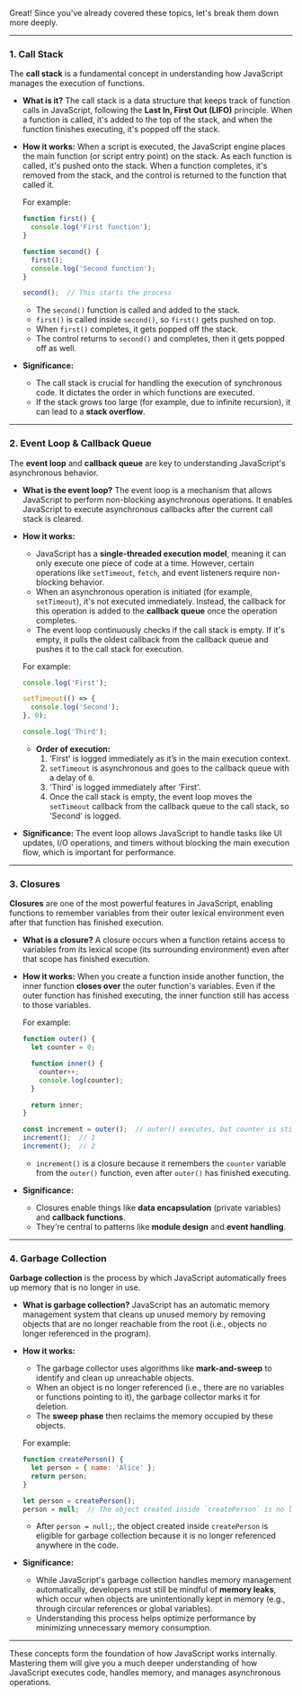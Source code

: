 Great! Since you've already covered these topics, let's break them down more deeply.

---

### 1. **Call Stack**  
   The **call stack** is a fundamental concept in understanding how JavaScript manages the execution of functions.

   - **What is it?**
     The call stack is a data structure that keeps track of function calls in JavaScript, following the **Last In, First Out (LIFO)** principle. When a function is called, it's added to the top of the stack, and when the function finishes executing, it's popped off the stack.

   - **How it works:**
     When a script is executed, the JavaScript engine places the main function (or script entry point) on the stack. As each function is called, it's pushed onto the stack. When a function completes, it's removed from the stack, and the control is returned to the function that called it.
     
     For example:
     ```javascript
     function first() {
       console.log('First function');
     }

     function second() {
       first();
       console.log('Second function');
     }

     second();  // This starts the process
     ```
     - The `second()` function is called and added to the stack.
     - `first()` is called inside `second()`, so `first()` gets pushed on top.
     - When `first()` completes, it gets popped off the stack.
     - The control returns to `second()` and completes, then it gets popped off as well.

   - **Significance:**
     - The call stack is crucial for handling the execution of synchronous code. It dictates the order in which functions are executed.
     - If the stack grows too large (for example, due to infinite recursion), it can lead to a **stack overflow**.

---

### 2. **Event Loop & Callback Queue**  
   The **event loop** and **callback queue** are key to understanding JavaScript's asynchronous behavior.

   - **What is the event loop?**
     The event loop is a mechanism that allows JavaScript to perform non-blocking asynchronous operations. It enables JavaScript to execute asynchronous callbacks after the current call stack is cleared.

   - **How it works:**
     - JavaScript has a **single-threaded execution model**, meaning it can only execute one piece of code at a time. However, certain operations like `setTimeout`, `fetch`, and event listeners require non-blocking behavior.
     - When an asynchronous operation is initiated (for example, `setTimeout`), it's not executed immediately. Instead, the callback for this operation is added to the **callback queue** once the operation completes.
     - The event loop continuously checks if the call stack is empty. If it's empty, it pulls the oldest callback from the callback queue and pushes it to the call stack for execution.
     
     For example:
     ```javascript
     console.log('First');

     setTimeout(() => {
       console.log('Second');
     }, 0);

     console.log('Third');
     ```
     - **Order of execution:**
       1. 'First' is logged immediately as it’s in the main execution context.
       2. `setTimeout` is asynchronous and goes to the callback queue with a delay of `0`.
       3. 'Third' is logged immediately after 'First'.
       4. Once the call stack is empty, the event loop moves the `setTimeout` callback from the callback queue to the call stack, so 'Second' is logged.

   - **Significance:**
     The event loop allows JavaScript to handle tasks like UI updates, I/O operations, and timers without blocking the main execution flow, which is important for performance.

---

### 3. **Closures**  
   **Closures** are one of the most powerful features in JavaScript, enabling functions to remember variables from their outer lexical environment even after that function has finished execution.

   - **What is a closure?**
     A closure occurs when a function retains access to variables from its lexical scope (its surrounding environment) even after that scope has finished execution.
   
   - **How it works:**
     When you create a function inside another function, the inner function **closes over** the outer function's variables. Even if the outer function has finished executing, the inner function still has access to those variables.

     For example:
     ```javascript
     function outer() {
       let counter = 0;

       function inner() {
         counter++;
         console.log(counter);
       }

       return inner;
     }

     const increment = outer();  // outer() executes, but counter is still accessible in `increment`
     increment();  // 1
     increment();  // 2
     ```
     - `increment()` is a closure because it remembers the `counter` variable from the `outer()` function, even after `outer()` has finished executing.

   - **Significance:**
     - Closures enable things like **data encapsulation** (private variables) and **callback functions**.
     - They're central to patterns like **module design** and **event handling**.

---

### 4. **Garbage Collection**  
   **Garbage collection** is the process by which JavaScript automatically frees up memory that is no longer in use.

   - **What is garbage collection?**
     JavaScript has an automatic memory management system that cleans up unused memory by removing objects that are no longer reachable from the root (i.e., objects no longer referenced in the program).

   - **How it works:**
     - The garbage collector uses algorithms like **mark-and-sweep** to identify and clean up unreachable objects.
     - When an object is no longer referenced (i.e., there are no variables or functions pointing to it), the garbage collector marks it for deletion.
     - The **sweep phase** then reclaims the memory occupied by these objects.

     For example:
     ```javascript
     function createPerson() {
       let person = { name: 'Alice' };
       return person;
     }

     let person = createPerson();
     person = null;  // The object created inside `createPerson` is no longer referenced.
     ```
     - After `person = null;`, the object created inside `createPerson` is eligible for garbage collection because it is no longer referenced anywhere in the code.

   - **Significance:**
     - While JavaScript's garbage collection handles memory management automatically, developers must still be mindful of **memory leaks**, which occur when objects are unintentionally kept in memory (e.g., through circular references or global variables).
     - Understanding this process helps optimize performance by minimizing unnecessary memory consumption.

---

These concepts form the foundation of how JavaScript works internally. Mastering them will give you a much deeper understanding of how JavaScript executes code, handles memory, and manages asynchronous operations.